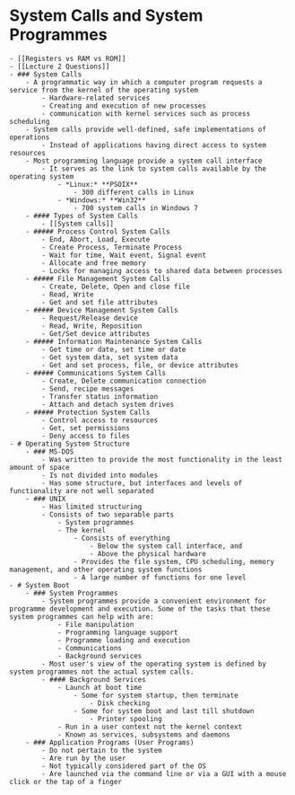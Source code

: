 # System Calls and System Programmes
	- [[Registers vs RAM vs ROM]]
	- [[Lecture 2 Questions]]
	- ### System Calls
		- A programmatic way in which a computer program requests a service from the kernel of the operating system
			- Hardware-related services
			- Creating and execution of new processes
			- communication with kernel services such as process scheduling
		- System calls provide well-defined, safe implementations of operations
			- Instead of applications having direct access to system resources
		- Most programming language provide a system call interface
			- It serves as the link to system calls available by the operating system
				- *Linux:* **PSOIX**
					- 300 different calls in Linux
				- *Windows:* **Win32**
					- 700 system calls in Windows 7
		- #### Types of System Calls
			- [[System calls]]
		- ##### Process Control System Calls
			- End, Abort, Load, Execute
			- Create Process, Terminate Process
			- Wait for time, Wait event, Signal event
			- Allocate and free memory
			- Locks for managing access to shared data between processes
		- ##### File Management System Calls
			- Create, Delete, Open and close file
			- Read, Write
			- Get and set file attributes
		- ##### Device Management System Calls
			- Request/Release device
			- Read, Write, Reposition
			- Get/Set device attributes
		- ##### Information Maintenance System Calls
			- Get time or date, set time or date
			- Get system data, set system data
			- Get and set process, file, or device attributes
		- ##### Communications System Calls
			- Create, Delete communication connection
			- Send, recipe messages
			- Transfer status information
			- Attach and detach system drives
		- ##### Protection System Calls
			- Control access to resources
			- Get, set permissions
			- Deny access to files
	- # Operating System Structure
		- ### MS-DOS
			- Was written to provide the most functionality in the least amount of space
			- Is not divided into modules
			- Has some structure, but interfaces and levels of functionality are not well separated
		- ### UNIX
			- Has limited structuring
			- Consists of two separable parts
				- System programmes
				- The kernel
					- Consists of everything
						- Below the system call interface, and
						- Above the physical hardware
					- Provides the file system, CPU scheduling, memory management, and other operating system functions
					- A large number of functions for one level
	- # System Boot
		- ### System Programmes
			- System programmes provide a convenient environment for programme development and execution. Some of the tasks that these system programmes can help with are:
				- File manipulation
				- Programming language support
				- Programme loading and execution
				- Communications
				- Background services
			- Most user's view of the operating system is defined by system programmes not the actual system calls.
			- #### Background Services
				- Launch at boot time
					- Some for system startup, then terminate
						- Disk checking
					- Some for system boot and last till shutdown
						- Printer spooling
				- Run in a user context not the kernel context
				- Known as services, subsystems and daemons
		- ### Application Programs (User Programs)
			- Do not pertain to the system
			- Are run by the user
			- Not typically considered part of the OS
			- Are launched via the command line or via a GUI with a mouse click or the tap of a finger